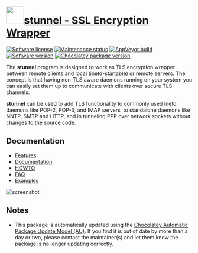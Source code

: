 # [<img src="https://cdn.jsdelivr.net/gh/dgalbraith/chocolatey-packages@6e46bb9db09a6fb51f7c9f7581502b56e3b15533/icons/stunnel.png" width="48" height="48" />stunnel - SSL Encryption Wrapper](https://chocolatey.org/packages/stunnel)

[![Software license](https://img.shields.io/badge/License-GPLv2-blue.svg)](https://github.com/mtrojnar/stunnel/blob/master/COPYING.md)
[![Maintenance status](https://img.shields.io/badge/maintained%3F-yes-green.svg)](https://gitHub.com/dgalbraith/chocolatey-packages/graphs/commit-activity)
[![AppVeyor build](https://img.shields.io/appveyor/ci/dgalbraith/chocolatey-packages)](https://ci.appveyor.com/project/dgalbraith/chocolatey-packages)
[![Software version](https://img.shields.io/badge/Source-v5.76-blue.svg)](https://www.stunnel.org/downloads.html)
[![Chocolatey package version](https://img.shields.io/chocolatey/v/stunnel?label=Chocolatey)](https://chocolatey.org/packages/stunnel)

The **stunnel** program is designed to work as TLS encryption wrapper between remote clients and local (inetd-startable) or remote servers. The concept is that having non-TLS aware daemons running on your system you can easily set them up to communicate with clients over secure TLS channels.

**stunnel** can be used to add TLS functionality to commonly used Inetd daemons like POP-2, POP-3, and IMAP servers, to standalone daemons like NNTP, SMTP and HTTP, and in tunneling PPP over network sockets without changes to the source code.

## Documentation

* [Features](https://www.stunnel.org/features.html)
* [Documentation](https://www.stunnel.org/docs.html)
* [HOWTO](https://www.stunnel.org/howto.html)
* [FAQ](https://www.stunnel.org/faq.html)
* [Examples](https://www.stunnel.org/examples.html)

![screenshot](https://cdn.jsdelivr.net/gh/dgalbraith/chocolatey-packages@47267db3b43b349d47c45a43ee56a127042781eb/automatic/stunnel/screenshot.png)

## Notes

* This package is automatically updated using the [Chocolatey Automatic Package Update Model (AU)](https://github.com/majkinetor/au/blob/master/README.md).
  If you find it is out of date by more than a day or two, please contact the maintainer(s) and let them know the package is no longer updating correctly.
